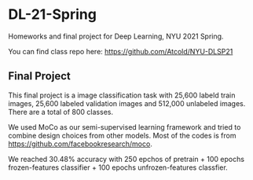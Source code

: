 # DL-21-Spring
Homeworks and final project for Deep Learning, NYU 2021 Spring.

You can find class repo here: https://github.com/Atcold/NYU-DLSP21


## Final Project

This final project is a image classification task with 25,600 labeld train images, 25,600 labeled validation images and 512,000 unlabeled images. There are a total of 800 classes.

We used MoCo as our semi-supervised learning framework and tried to combine design choices from other models. Most of the codes is from https://github.com/facebookresearch/moco.

We reached 30.48% accuracy with 250 epchos of pretrain + 100 epochs frozen-features classifier + 100 epochs unfrozen-features classfier.
